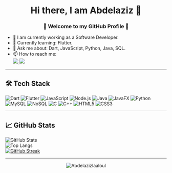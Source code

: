 <h1 align="center">Hi there, I am Abdelaziz 👋</h1>
<h3 align="center">🌟 Welcome to my GitHub Profile 🌟</h3>

- 💼 I am currently working as a Software Developer.  
- 🌱 Currently learning: Flutter.
- 💬 Ask me about: Dart, JavaScript, Python, Java, SQL.   
- 📫 How to reach me:  
  <a href="mailto:abdelaziz.laaloul.86@edu.uiz.ac.ma">
    <img src="https://img.shields.io/badge/Gmail-D14836?style=for-the-badge&logo=gmail&logoColor=white">
  </a>
  <a href="https://www.linkedin.com/in/Abdelaziz laaloul/">
    <img src="https://img.shields.io/badge/LinkedIn-0077B5?style=for-the-badge&logo=linkedin&logoColor=white">
  </a>


---

## 🛠️ Tech Stack

![Dart](https://img.shields.io/badge/Dart-0175C2?style=for-the-badge&logo=dart&logoColor=white)
![Flutter](https://img.shields.io/badge/Flutter-02569B?style=for-the-badge&logo=flutter&logoColor=white)
![JavaScript](https://img.shields.io/badge/JavaScript-F7DF1E?style=for-the-badge&logo=javascript&logoColor=black)
![Node.js](https://img.shields.io/badge/Node.js-339933?style=for-the-badge&logo=nodedotjs&logoColor=white)
![Java](https://img.shields.io/badge/Java-ED8B00?style=for-the-badge&logo=java&logoColor=white)
![JavaFX](https://img.shields.io/badge/JavaFX-000000?style=for-the-badge&logo=java&logoColor=white)
![Python](https://img.shields.io/badge/Python-3776AB?style=for-the-badge&logo=python&logoColor=white)
![MySQL](https://img.shields.io/badge/MySQL-4479A1?style=for-the-badge&logo=mysql&logoColor=white)
![NoSQL](https://img.shields.io/badge/NoSQL-005571?style=for-the-badge&logo=mongodb&logoColor=white)
![C](https://img.shields.io/badge/C-00599C?style=for-the-badge&logo=c&logoColor=white)
![C++](https://img.shields.io/badge/C++-00599C?style=for-the-badge&logo=c%2B%2B&logoColor=white)
![HTML5](https://img.shields.io/badge/HTML5-E34F26?style=for-the-badge&logo=html5&logoColor=white)
![CSS3](https://img.shields.io/badge/CSS3-1572B6?style=for-the-badge&logo=css3&logoColor=white)

---

## 📈 GitHub Stats

![GitHub Stats](https://github-readme-stats.vercel.app/api?username=Abdelazizlaaloul&show_icons=true&theme=radical)  
![Top Langs](https://github-readme-stats.vercel.app/api/top-langs/?username=Abdelazizlaaloul&layout=compact&theme=radical)  
[![GitHub Streak](https://github-readme-streak-stats.herokuapp.com?user=Abdelazizlaaloul&theme=radical)](https://git.io/streak-stats)

---

<p align="center">
  <img src="https://komarev.com/ghpvc/?username=Abdelazizlaaloul&label=Profile%20views&color=0e75b6&style=flat" alt="Abdelazizlaaloul" />
</p>
